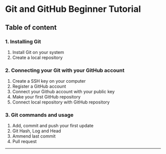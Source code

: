 # Git and GitHub Beginner Tutorial

## Table of content 

### 1. Installing Git

1. Install Git on your system
2. Create a local repository

### 2. Connecting your Git with your GitHub account

1. Create a SSH key on your computer
2. Register a GitHub account
3. Connect your Github account with your public key
3. Make your first GitHub repository
4. Connect local repository with GitHub repository

### 3. Git commands and usage

1. Add, commit and push your first update
2. Git Hash, Log and Head
3. Ammend last commit
4. Pull request

---
